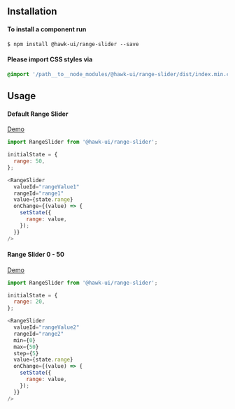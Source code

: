 ## Installation


#### To install a component run
`$ npm install @hawk-ui/range-slider --save`


#### Please import CSS styles via
```scss noeditor
@import '/path__to__node_modules/@hawk-ui/range-slider/dist/index.min.css
```


## Usage


#### Default Range Slider
[Demo](https://hawk.oncrypt.co/#!/RangeSlider/1)
```js static
import RangeSlider from '@hawk-ui/range-slider';
```
```js
initialState = {
  range: 50,
};

<RangeSlider
  valueId="rangeValue1"
  rangeId="range1"
  value={state.range}
  onChange={(value) => {
    setState({
      range: value,
    });
  }}
/>
```


#### Range Slider 0 - 50
[Demo](https://hawk.oncrypt.co/#!/RangeSlider/3)
```js static
import RangeSlider from '@hawk-ui/range-slider';
```
```js
initialState = {
  range: 20,
};

<RangeSlider
  valueId="rangeValue2"
  rangeId="range2"
  min={0}
  max={50}
  step={5}
  value={state.range}
  onChange={(value) => {
    setState({
      range: value,
    });
  }}
/>
```
